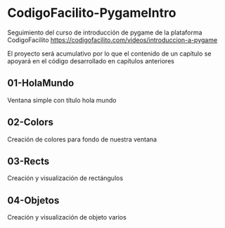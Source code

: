 # CodigoFacilito-PygameIntro
Seguimiento del curso de introducción de pygame de la plataforma CodigoFacilito
https://codigofacilito.com/videos/introduccion-a-pygame

El proyecto será acumulativo por lo que el contenido de un capítulo se apoyará en el código desarrollado en capítulos anteriores

## 01-HolaMundo
Ventana simple con título hola mundo

## 02-Colors
Creación de colores para fondo de nuestra ventana

## 03-Rects
Creación y visualización de rectángulos

## 04-Objetos
Creación y visualización de objeto varios